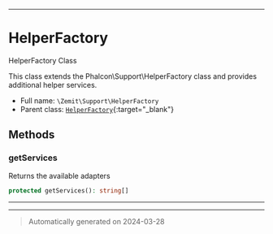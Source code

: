 ***

# HelperFactory

HelperFactory Class

This class extends the Phalcon\Support\HelperFactory class and provides additional helper services.

* Full name: `\Zemit\Support\HelperFactory`
* Parent class: [`HelperFactory`](https://docs.phalcon.io/latest/api/){:target="_blank"}




## Methods


### getServices

Returns the available adapters

```php
protected getServices(): string[]
```












***


***
> Automatically generated on 2024-03-28

